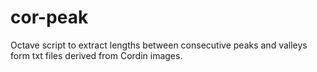# cor-peak
Octave script to extract lengths between consecutive peaks and valleys form txt files derived from Cordin images.
